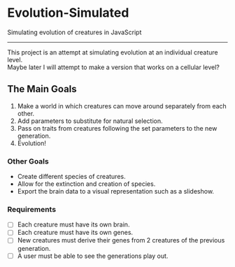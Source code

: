 # Evolution-Simulated
Simulating evolution of creatures in JavaScript
___

This project is an attempt at simulating evolution at an individual creature level. <br>
Maybe later I will attempt to make a version that works on a cellular level? <br>

## The Main Goals #

1. Make a world in which creatures can move around separately from each other. 
2. Add parameters to substitute for natural selection.
3. Pass on traits from creatures following the set parameters to the new generation.
4. Evolution!

### Other Goals #

* Create different species of creatures.
* Allow for the extinction and creation of species.
* Export the brain data to a visual representation such as a slideshow.

### Requirements #
- [ ] Each creature must have its own brain.
- [ ] Each creature must have its own genes.
- [ ] New creatures must derive their genes from 2 creatures of the previous generation.
- [ ] A user must be able to see the generations play out.
